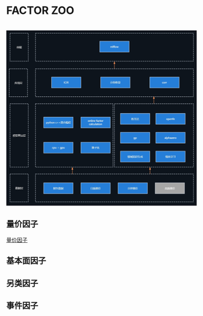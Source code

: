 # FACTOR ZOO

<br>
<div align="left">
	<img src="factorzoo架构.png">
</div>

## 量价因子

[量价因子](https://github.com/chaosquant2022/ML-Quant/tree/main/factor_zoo/runs.md)


## 基本面因子


## 另类因子


## 事件因子








